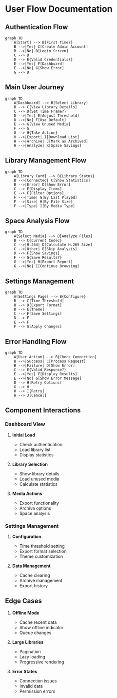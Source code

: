 # User Flow Documentation

## Authentication Flow

```mermaid
graph TD
    A[Start] --> B{First Time?}
    B -->|Yes| C[Create Admin Account]
    B -->|No| D[Login Screen]
    C --> D
    D --> E{Valid Credentials?}
    E -->|Yes| F[Dashboard]
    E -->|No| G[Show Error]
    G --> D
```

## Main User Journey

```mermaid
graph TD
    A[Dashboard] --> B[Select Library]
    B --> C[View Library Details]
    C --> D{Set Time Frame?}
    D -->|Yes| E[Adjust Threshold]
    D -->|No| F[Use Default]
    E --> G[View Unused Media]
    F --> G
    G --> H{Take Action}
    H -->|Export| I[Download List]
    H -->|Archive| J[Mark as Archived]
    H -->|Analyze| K[Space Savings]
```

## Library Management Flow

```mermaid
graph TD
    A[Library Card] --> B{Library Status}
    B -->|Connected| C[Show Statistics]
    B -->|Error| D[Show Error]
    C --> E[Display Items]
    E --> F{Filter Options}
    F -->|Time| G[By Last Played]
    F -->|Size| H[By File Size]
    F -->|Type| I[By Media Type]
```

## Space Analysis Flow

```mermaid
graph TD
    A[Select Media] --> B[Analyze Files]
    B --> C{Current Codec}
    C -->|H.264| D[Calculate H.265 Size]
    C -->|Other| E[Skip Analysis]
    D --> F[Show Savings]
    F --> G{Save Results?}
    G -->|Yes| H[Export Report]
    G -->|No| I[Continue Browsing]
```

## Settings Management

```mermaid
graph TD
    A[Settings Page] --> B{Configure}
    B --> C[Time Threshold]
    B --> D[Export Format]
    B --> E[Theme]
    C --> F[Save Settings]
    D --> F
    E --> F
    F --> G[Apply Changes]
```

## Error Handling Flow

```mermaid
graph TD
    A[User Action] --> B{Check Connection}
    B -->|Success| C[Process Request]
    B -->|Failure| D[Show Error]
    C --> E{Valid Response?}
    E -->|Yes| F[Display Results]
    E -->|No| G[Show Error Message]
    D --> H[Retry Options]
    G --> H
    H --> I[Retry]
    H --> J[Cancel]
```

## Component Interactions

### Dashboard View

1. **Initial Load**

   - Check authentication
   - Load library list
   - Display statistics

2. **Library Selection**

   - Show library details
   - Load unused media
   - Calculate statistics

3. **Media Actions**
   - Export functionality
   - Archive options
   - Space analysis

### Settings Management

1. **Configuration**

   - Time threshold setting
   - Export format selection
   - Theme customization

2. **Data Management**
   - Cache clearing
   - Archive management
   - Export history

## Edge Cases

1. **Offline Mode**

   - Cache recent data
   - Show offline indicator
   - Queue changes

2. **Large Libraries**

   - Pagination
   - Lazy loading
   - Progressive rendering

3. **Error States**
   - Connection issues
   - Invalid data
   - Permission errors
